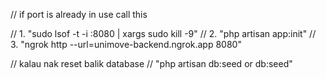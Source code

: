 
// if port is already in use call this

// 1. "sudo lsof -t -i :8080 | xargs sudo kill -9"
// 2. "php artisan app:init"
// 3. "ngrok http --url=unimove-backend.ngrok.app 8080"

// kalau nak reset balik database
// "php artisan db:seed or db:seed"
